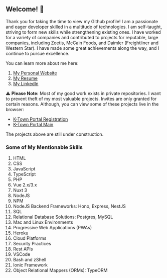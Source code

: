## Welcome! 👋

Thank you for taking the time to view my Github profile! I am a passionate and eager developer skilled in a multitude of technologies. I am self-taught, striving to form new skills while strengthening existing ones. I have worked for a variety of companies and contributed to projects for reputable, large companies, including Zoetis, McCain Foods, and Daimler (Freightliner and Western Star). I have made some great achievements along the way, and I continue to pursue excellence.

You can learn more about me here:
1. [My Personal Website](https://www.haydenbradfield.com)
2. [My Resume](https://www.haydenbradfield.com/resume)
3. [My LinkedIn](https://www.linkedin.com/in/hayden-bradfield-56883622a)

⚠️ **Please Note:** Most of my good work exists in private repositories. I want to prevent theft of my most valuable projects. Invites are only granted for certain reasons. Although, you can view some of these projects live in the browser:

* [K-Town Portal Registration](https://register.greaterknoxtn.com)
* [K-Town Portal Main](https://www.greaterknoxtn.com)

The projects above are still under construction.

### Some of My Mentionable Skills
1. HTML
2. CSS
3. JavaScript
4. TypeScript
5. PHP
6. Vue 2.x/3.x
7. Nuxt 3
8. NodeJS
9. NPM
10. NodeJS Backend Frameworks: Hono, Express, NestJS
11. SQL
12. Relational Database Solutions: Postgres, MySQL
13. Mac and Linux Environments
14. Progressive Web Applications (PWAs)
15. Heroku
16. Cloud Platforms
17. Security Practices
18. Rest APIs
19. VSCode
20. Bash and zShell
21. Ionic Framework
22. Object Relational Mappers (ORMs): TypeORM

<!--
**hjb1694/hjb1694** is a ✨ _special_ ✨ repository because its `README.md` (this file) appears on your GitHub profile.

Here are some ideas to get you started:

- 🔭 I’m currently working on ...
- 🌱 I’m currently learning ...
- 👯 I’m looking to collaborate on ...
- 🤔 I’m looking for help with ...
- 💬 Ask me about ...
- 📫 How to reach me: ...
- 😄 Pronouns: ...
- ⚡ Fun fact: ...
-->
